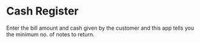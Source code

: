 # Cash Register

Enter the bill amount and cash given by the customer and this app tells you the minimum no. of notes to return.
